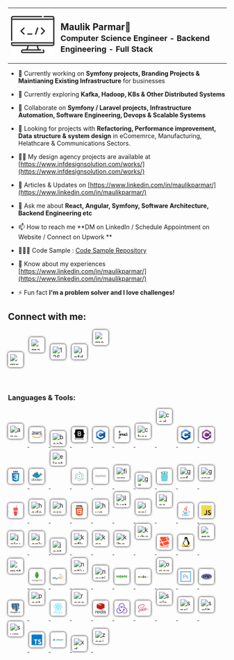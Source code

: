<table style="border-collapse:collapse;">
<tr>
<td width="100">
<picture alt="mxmp210" style="display:inline;height:auto;width:80px;" >
  <source media="(prefers-color-scheme: dark)" srcset="assets/computer-icon-dark.svg">
  <source media="(prefers-color-scheme: light)" srcset="assets/computer-icon.svg">
  <img alt="mxmp210" src="assets/computer-icon.svg">
</picture>

</td>
<td><h2>Maulik Parmar👋<br /><span style="font-size:18px;">Computer Science Engineer - Backend Engineering - Full Stack</span></h2></td>
</tr>
</table>

- 🔭 Currently working on **Symfony projects, Branding Projects & Maintianing Existing Infrastructure** for businesses

- 🌱 Currently exploring **Kafka, Hadoop, K8s & Other Distributed Systems**

- 👯 Collaborate on **Symfony / Laravel projects, Infrastructure Automation, Software Engineering, Devops & Scalable Systems**

- 🤝 Looking for projects with **Refactoring, Performance improvement, Data structure & system design** in eComemrce, Manufacturing, Helathcare & Communications Sectors.

- 👨‍💻 My design agency projects are available at [https://www.infdesignsolution.com/works/](https://www.infdesignsolution.com/works/)

- 📝 Articles & Updates on [https://www.linkedin.com/in/maulikparmar/](https://www.linkedin.com/in/maulikparmar/)

- 💬 Ask me about **React, Angular, Symfony, Software Architecture, Backend Engineering etc**

- 📫 How to reach me **DM on LinkedIn / Schedule Appointment on Website / Connect on Upwork **

- 👩🏻‍💻 Code Sample : [Code Sample Repository](https://github.com/mxmp210/codesample)

- 📄 Know about my experiences [https://www.linkedin.com/in/maulikparmar/](https://www.linkedin.com/in/maulikparmar/)

- ⚡ Fun fact **I'm a problem solver and I love challenges!**

## Connect with me:
<p>
<a href="https://codepen.io/mxmp210" target="blank"><img src="https://raw.githubusercontent.com/rahuldkjain/github-profile-readme-generator/master/src/images/icons/Social/codepen.svg" alt="mxmp210" width="25" height="25" style="margin-right:10px;margin-bottom:10px;background-color:white;border-radius:5px;display:inline-block;height:25px;width:25px;padding:5px;box-shadow:0px 0px 5px 0px #000000"/></a>
<a href="https://linkedin.com/in/maulikparmar" target="blank"><img src="https://raw.githubusercontent.com/rahuldkjain/github-profile-readme-generator/master/src/images/icons/Social/linked-in-alt.svg" alt="maulikparmar" width="25" height="25" style="margin-right:10px;margin-bottom:10px;background-color:white;border-radius:5px;display:inline-block;height:25px;width:25px;padding:5px;box-shadow:0px 0px 5px 0px #000000" /></a>
<a href="https://stackoverflow.com/users/12647099" target="blank"><img src="https://raw.githubusercontent.com/rahuldkjain/github-profile-readme-generator/master/src/images/icons/Social/stack-overflow.svg" alt="12647099" width="25" height="25" style="margin-right:10px;margin-bottom:10px;background-color:white;border-radius:5px;display:inline-block;height:25px;width:25px;padding:5px;box-shadow:0px 0px 5px 0px #000000" /></a>
<a href="https://fb.com/infdesign15" target="blank"><img src="https://raw.githubusercontent.com/rahuldkjain/github-profile-readme-generator/master/src/images/icons/Social/facebook.svg" alt="infdesign15" width="25" height="25" style="margin-right:10px;margin-bottom:10px;background-color:white;border-radius:5px;display:inline-block;height:25px;width:25px;padding:5px;box-shadow:0px 0px 5px 0px #000000" /></a>
<a href="https://instagram.com/maulik.k.parmar" target="blank"><img src="https://raw.githubusercontent.com/rahuldkjain/github-profile-readme-generator/master/src/images/icons/Social/instagram.svg" alt="maulik.k.parmar" width="25" height="25" style="margin-right:10px;margin-bottom:10px;background-color:white;border-radius:5px;display:inline-block;height:25px;width:25px;padding:5px;box-shadow:0px 0px 5px 0px #000000" /></a>
</p>

<h3>Languages & Tools:</h3>
<p> 
    <a href="https://angular.io" target="_blank" rel="noreferrer"> <img src="https://angular.io/assets/images/logos/angular/angular.svg" alt="angular" width="25" height="25" style="margin-right:10px;margin-bottom:10px;background-color:white;border-radius:5px;display:inline-block;height:25px;width:25px;padding:5px;box-shadow:0px 0px 5px 0px #000000" /> </a>
    <a href="https://aws.amazon.com" target="_blank" rel="noreferrer"> <img src="https://raw.githubusercontent.com/devicons/devicon/master/icons/amazonwebservices/amazonwebservices-original-wordmark.svg" alt="aws" width="25" height="25" style="margin-right:10px;margin-bottom:10px;background-color:white;border-radius:5px;display:inline-block;height:25px;width:25px;padding:5px;box-shadow:0px 0px 5px 0px #000000" /> </a>
    <a href="https://www.gnu.org/software/bash/" target="_blank" rel="noreferrer"> <img src="https://www.vectorlogo.zone/logos/gnu_bash/gnu_bash-icon.svg" alt="bash" width="25" height="25" style="margin-right:10px;margin-bottom:10px;background-color:white;border-radius:5px;display:inline-block;height:25px;width:25px;padding:5px;box-shadow:0px 0px 5px 0px #000000" /> </a>
    <a href="https://getbootstrap.com" target="_blank" rel="noreferrer"> <img src="https://raw.githubusercontent.com/devicons/devicon/master/icons/bootstrap/bootstrap-plain-wordmark.svg" alt="bootstrap" width="25" height="25" style="margin-right:10px;margin-bottom:10px;background-color:white;border-radius:5px;display:inline-block;height:25px;width:25px;padding:5px;box-shadow:0px 0px 5px 0px #000000" /> </a>
    <a href="https://www.cprogramming.com/" target="_blank" rel="noreferrer"> <img src="https://raw.githubusercontent.com/devicons/devicon/master/icons/c/c-original.svg" alt="c" width="25" height="25" style="margin-right:10px;margin-bottom:10px;background-color:white;border-radius:5px;display:inline-block;height:25px;width:25px;padding:5px;box-shadow:0px 0px 5px 0px #000000" /> </a>
    <a href="https://canvasjs.com" target="_blank" rel="noreferrer"> <img src="https://raw.githubusercontent.com/Hardik0307/Hardik0307/master/assets/canvasjs-charts.svg" alt="canvasjs" width="25" height="25" style="margin-right:10px;margin-bottom:10px;background-color:white;border-radius:5px;display:inline-block;height:25px;width:25px;padding:5px;box-shadow:0px 0px 5px 0px #000000" /> </a>
    <a href="https://www.chartjs.org" target="_blank" rel="noreferrer"> <img src="https://www.chartjs.org/media/logo-title.svg" alt="chartjs" width="25" height="25" style="margin-right:10px;margin-bottom:10px;background-color:white;border-radius:5px;display:inline-block;height:25px;width:25px;padding:5px;box-shadow:0px 0px 5px 0px #000000" /> </a>
    <a href="https://codeigniter.com" target="_blank" rel="noreferrer"> <img src="https://cdn.worldvectorlogo.com/logos/codeigniter.svg" alt="codeigniter" width="25" height="25" style="margin-right:10px;margin-bottom:10px;background-color:white;border-radius:5px;display:inline-block;height:25px;width:25px;padding:5px;box-shadow:0px 0px 5px 0px #000000" /> </a>
    <a href="https://www.w3schools.com/cpp/" target="_blank" rel="noreferrer"> <img src="https://raw.githubusercontent.com/devicons/devicon/master/icons/cplusplus/cplusplus-original.svg" alt="cplusplus" width="25" height="25" style="margin-right:10px;margin-bottom:10px;background-color:white;border-radius:5px;display:inline-block;height:25px;width:25px;padding:5px;box-shadow:0px 0px 5px 0px #000000" /> </a>
    <a href="https://www.w3schools.com/cs/" target="_blank" rel="noreferrer"> <img src="https://raw.githubusercontent.com/devicons/devicon/master/icons/csharp/csharp-original.svg" alt="csharp" width="25" height="25" style="margin-right:10px;margin-bottom:10px;background-color:white;border-radius:5px;display:inline-block;height:25px;width:25px;padding:5px;box-shadow:0px 0px 5px 0px #000000" /> </a>
    <a href="https://www.w3schools.com/css/" target="_blank" rel="noreferrer"> <img src="https://raw.githubusercontent.com/devicons/devicon/master/icons/css3/css3-original-wordmark.svg" alt="css3" width="25" height="25" style="margin-right:10px;margin-bottom:10px;background-color:white;border-radius:5px;display:inline-block;height:25px;width:25px;padding:5px;box-shadow:0px 0px 5px 0px #000000" /> </a>
    <a href="https://www.docker.com/" target="_blank" rel="noreferrer"> <img src="https://raw.githubusercontent.com/devicons/devicon/master/icons/docker/docker-original-wordmark.svg" alt="docker" width="25" height="25" style="margin-right:10px;margin-bottom:10px;background-color:white;border-radius:5px;display:inline-block;height:25px;width:25px;padding:5px;box-shadow:0px 0px 5px 0px #000000" /> </a>
    <a href="https://www.elastic.co" target="_blank" rel="noreferrer"> <img src="https://www.vectorlogo.zone/logos/elastic/elastic-icon.svg" alt="elasticsearch" width="25" height="25" style="margin-right:10px;margin-bottom:10px;background-color:white;border-radius:5px;display:inline-block;height:25px;width:25px;padding:5px;box-shadow:0px 0px 5px 0px #000000" /> </a>
    <a href="https://www.electronjs.org" target="_blank" rel="noreferrer"> <img src="https://raw.githubusercontent.com/devicons/devicon/master/icons/electron/electron-original.svg" alt="electron" width="25" height="25" style="margin-right:10px;margin-bottom:10px;background-color:white;border-radius:5px;display:inline-block;height:25px;width:25px;padding:5px;box-shadow:0px 0px 5px 0px #000000" /> </a>
    <a href="https://expressjs.com" target="_blank" rel="noreferrer"> <img src="https://raw.githubusercontent.com/devicons/devicon/master/icons/express/express-original-wordmark.svg" alt="express" width="25" height="25" style="margin-right:10px;margin-bottom:10px;background-color:white;border-radius:5px;display:inline-block;height:25px;width:25px;padding:5px;box-shadow:0px 0px 5px 0px #000000" /> </a>
    <a href="https://www.figma.com/" target="_blank" rel="noreferrer"> <img src="https://www.vectorlogo.zone/logos/figma/figma-icon.svg" alt="figma" width="25" height="25" style="margin-right:10px;margin-bottom:10px;background-color:white;border-radius:5px;display:inline-block;height:25px;width:25px;padding:5px;box-shadow:0px 0px 5px 0px #000000" /> </a>
    <a href="https://git-scm.com/" target="_blank" rel="noreferrer"> <img src="https://www.vectorlogo.zone/logos/git-scm/git-scm-icon.svg" alt="git" width="25" height="25" style="margin-right:10px;margin-bottom:10px;background-color:white;border-radius:5px;display:inline-block;height:25px;width:25px;padding:5px;box-shadow:0px 0px 5px 0px #000000" /> </a>
    <a href="https://golang.org" target="_blank" rel="noreferrer"> <img src="https://raw.githubusercontent.com/devicons/devicon/master/icons/go/go-original.svg" alt="go" width="25" height="25" style="margin-right:10px;margin-bottom:10px;background-color:white;border-radius:5px;display:inline-block;height:25px;width:25px;padding:5px;box-shadow:0px 0px 5px 0px #000000" /> </a>
    <a href="https://grafana.com" target="_blank" rel="noreferrer"> <img src="https://www.vectorlogo.zone/logos/grafana/grafana-icon.svg" alt="grafana" width="25" height="25" style="margin-right:10px;margin-bottom:10px;background-color:white;border-radius:5px;display:inline-block;height:25px;width:25px;padding:5px;box-shadow:0px 0px 5px 0px #000000" /> </a>
    <a href="https://graphql.org" target="_blank" rel="noreferrer"> <img src="https://www.vectorlogo.zone/logos/graphql/graphql-icon.svg" alt="graphql" width="25" height="25" style="margin-right:10px;margin-bottom:10px;background-color:white;border-radius:5px;display:inline-block;height:25px;width:25px;padding:5px;box-shadow:0px 0px 5px 0px #000000" /> </a>
    <a href="https://gulpjs.com" target="_blank" rel="noreferrer"> <img src="https://raw.githubusercontent.com/devicons/devicon/master/icons/gulp/gulp-plain.svg" alt="gulp" width="25" height="25" style="margin-right:10px;margin-bottom:10px;background-color:white;border-radius:5px;display:inline-block;height:25px;width:25px;padding:5px;box-shadow:0px 0px 5px 0px #000000" /> </a>
    <a href="https://hadoop.apache.org/" target="_blank" rel="noreferrer"> <img src="https://www.vectorlogo.zone/logos/apache_hadoop/apache_hadoop-icon.svg" alt="hadoop" width="25" height="25" style="margin-right:10px;margin-bottom:10px;background-color:white;border-radius:5px;display:inline-block;height:25px;width:25px;padding:5px;box-shadow:0px 0px 5px 0px #000000" /> </a>
    <a href="https://heroku.com" target="_blank" rel="noreferrer"> <img src="https://www.vectorlogo.zone/logos/heroku/heroku-icon.svg" alt="heroku" width="25" height="25" style="margin-right:10px;margin-bottom:10px;background-color:white;border-radius:5px;display:inline-block;height:25px;width:25px;padding:5px;box-shadow:0px 0px 5px 0px #000000" /> </a>
    <a href="https://www.w3.org/html/" target="_blank" rel="noreferrer"> <img src="https://raw.githubusercontent.com/devicons/devicon/master/icons/html5/html5-original-wordmark.svg" alt="html5" width="25" height="25" style="margin-right:10px;margin-bottom:10px;background-color:white;border-radius:5px;display:inline-block;height:25px;width:25px;padding:5px;box-shadow:0px 0px 5px 0px #000000" /> </a>
    <a href="https://gohugo.io/" target="_blank" rel="noreferrer"> <img src="https://api.iconify.design/logos-hugo.svg" alt="hugo" width="25" height="25" style="margin-right:10px;margin-bottom:10px;background-color:white;border-radius:5px;display:inline-block;height:25px;width:25px;padding:5px;box-shadow:0px 0px 5px 0px #000000" /> </a>
    <a href="https://www.adobe.com/in/products/illustrator.html" target="_blank" rel="noreferrer"> <img src="https://www.vectorlogo.zone/logos/adobe_illustrator/adobe_illustrator-icon.svg" alt="illustrator" width="25" height="25" style="margin-right:10px;margin-bottom:10px;background-color:white;border-radius:5px;display:inline-block;height:25px;width:25px;padding:5px;box-shadow:0px 0px 5px 0px #000000" /> </a>
    <a href="https://ionicframework.com" target="_blank" rel="noreferrer"> <img src="https://upload.wikimedia.org/wikipedia/commons/d/d1/Ionic_Logo.svg" alt="ionic" width="25" height="25" style="margin-right:10px;margin-bottom:10px;background-color:white;border-radius:5px;display:inline-block;height:25px;width:25px;padding:5px;box-shadow:0px 0px 5px 0px #000000" /> </a>
    <a href="https://jasmine.github.io/" target="_blank" rel="noreferrer"> <img src="https://www.vectorlogo.zone/logos/jasmine/jasmine-icon.svg" alt="jasmine" width="25" height="25" style="margin-right:10px;margin-bottom:10px;background-color:white;border-radius:5px;display:inline-block;height:25px;width:25px;padding:5px;box-shadow:0px 0px 5px 0px #000000" /> </a>
    <a href="https://www.java.com" target="_blank" rel="noreferrer"> <img src="https://raw.githubusercontent.com/devicons/devicon/master/icons/java/java-original.svg" alt="java" width="25" height="25" style="margin-right:10px;margin-bottom:10px;background-color:white;border-radius:5px;display:inline-block;height:25px;width:25px;padding:5px;box-shadow:0px 0px 5px 0px #000000" /> </a>
    <a href="https://developer.mozilla.org/en-US/docs/Web/JavaScript" target="_blank" rel="noreferrer"> <img src="https://raw.githubusercontent.com/devicons/devicon/master/icons/javascript/javascript-original.svg" alt="javascript" width="25" height="25" style="margin-right:10px;margin-bottom:10px;background-color:white;border-radius:5px;display:inline-block;height:25px;width:25px;padding:5px;box-shadow:0px 0px 5px 0px #000000" /> </a>
    <a href="https://jekyllrb.com/" target="_blank" rel="noreferrer"> <img src="https://www.vectorlogo.zone/logos/jekyllrb/jekyllrb-icon.svg" alt="jekyll" width="25" height="25" style="margin-right:10px;margin-bottom:10px;background-color:white;border-radius:5px;display:inline-block;height:25px;width:25px;padding:5px;box-shadow:0px 0px 5px 0px #000000" /> </a>
    <a href="https://www.jenkins.io" target="_blank" rel="noreferrer"> <img src="https://www.vectorlogo.zone/logos/jenkins/jenkins-icon.svg" alt="jenkins" width="25" height="25" style="margin-right:10px;margin-bottom:10px;background-color:white;border-radius:5px;display:inline-block;height:25px;width:25px;padding:5px;box-shadow:0px 0px 5px 0px #000000" /> </a>
    <a href="https://jestjs.io" target="_blank" rel="noreferrer"> <img src="https://www.vectorlogo.zone/logos/jestjsio/jestjsio-icon.svg" alt="jest" width="25" height="25" style="margin-right:10px;margin-bottom:10px;background-color:white;border-radius:5px;display:inline-block;height:25px;width:25px;padding:5px;box-shadow:0px 0px 5px 0px #000000" /> </a>
    <a href="https://kafka.apache.org/" target="_blank" rel="noreferrer"> <img src="https://www.vectorlogo.zone/logos/apache_kafka/apache_kafka-icon.svg" alt="kafka" width="25" height="25" style="margin-right:10px;margin-bottom:10px;background-color:white;border-radius:5px;display:inline-block;height:25px;width:25px;padding:5px;box-shadow:0px 0px 5px 0px #000000" /> </a>
    <a href="https://karma-runner.github.io/latest/index.html" target="_blank" rel="noreferrer"> <img src="https://raw.githubusercontent.com/detain/svg-logos/780f25886640cef088af994181646db2f6b1a3f8/svg/karma.svg" alt="karma" width="25" height="25" style="margin-right:10px;margin-bottom:10px;background-color:white;border-radius:5px;display:inline-block;height:25px;width:25px;padding:5px;box-shadow:0px 0px 5px 0px #000000" /> </a>
    <a href="https://www.elastic.co/kibana" target="_blank" rel="noreferrer"> <img src="https://www.vectorlogo.zone/logos/elasticco_kibana/elasticco_kibana-icon.svg" alt="kibana" width="25" height="25" style="margin-right:10px;margin-bottom:10px;background-color:white;border-radius:5px;display:inline-block;height:25px;width:25px;padding:5px;box-shadow:0px 0px 5px 0px #000000" /> </a>
    <a href="https://kubernetes.io" target="_blank" rel="noreferrer"> <img src="https://www.vectorlogo.zone/logos/kubernetes/kubernetes-icon.svg" alt="kubernetes" width="25" height="25" style="margin-right:10px;margin-bottom:10px;background-color:white;border-radius:5px;display:inline-block;height:25px;width:25px;padding:5px;box-shadow:0px 0px 5px 0px #000000" /> </a>
    <a href="https://laravel.com/" target="_blank" rel="noreferrer"> <img src="https://raw.githubusercontent.com/devicons/devicon/master/icons/laravel/laravel-plain-wordmark.svg" alt="laravel" width="25" height="25" style="margin-right:10px;margin-bottom:10px;background-color:white;border-radius:5px;display:inline-block;height:25px;width:25px;padding:5px;box-shadow:0px 0px 5px 0px #000000" /> </a>
    <a href="https://www.linux.org/" target="_blank" rel="noreferrer"> <img src="https://raw.githubusercontent.com/devicons/devicon/master/icons/linux/linux-original.svg" alt="linux" width="25" height="25" style="margin-right:10px;margin-bottom:10px;background-color:white;border-radius:5px;display:inline-block;height:25px;width:25px;padding:5px;box-shadow:0px 0px 5px 0px #000000" /> </a>
    <a href="https://mariadb.org/" target="_blank" rel="noreferrer"> <img src="https://www.vectorlogo.zone/logos/mariadb/mariadb-icon.svg" alt="mariadb" width="25" height="25" style="margin-right:10px;margin-bottom:10px;background-color:white;border-radius:5px;display:inline-block;height:25px;width:25px;padding:5px;box-shadow:0px 0px 5px 0px #000000" /> </a>
    <a href="https://materializecss.com/" target="_blank" rel="noreferrer"> <img src="https://raw.githubusercontent.com/prplx/svg-logos/5585531d45d294869c4eaab4d7cf2e9c167710a9/svg/materialize.svg" alt="materialize" width="25" height="25" style="margin-right:10px;margin-bottom:10px;background-color:white;border-radius:5px;display:inline-block;height:25px;width:25px;padding:5px;box-shadow:0px 0px 5px 0px #000000" /> </a>
    <a href="https://www.mongodb.com/" target="_blank" rel="noreferrer"> <img src="https://raw.githubusercontent.com/devicons/devicon/master/icons/mongodb/mongodb-original-wordmark.svg" alt="mongodb" width="25" height="25" style="margin-right:10px;margin-bottom:10px;background-color:white;border-radius:5px;display:inline-block;height:25px;width:25px;padding:5px;box-shadow:0px 0px 5px 0px #000000" /> </a>
    <a href="https://www.mysql.com/" target="_blank" rel="noreferrer"> <img src="https://raw.githubusercontent.com/devicons/devicon/master/icons/mysql/mysql-original-wordmark.svg" alt="mysql" width="25" height="25" style="margin-right:10px;margin-bottom:10px;background-color:white;border-radius:5px;display:inline-block;height:25px;width:25px;padding:5px;box-shadow:0px 0px 5px 0px #000000" /> </a>
    <a href="https://nativescript.org/" target="_blank" rel="noreferrer"> <img src="https://raw.githubusercontent.com/detain/svg-logos/780f25886640cef088af994181646db2f6b1a3f8/svg/nativescript.svg" alt="nativescript" width="25" height="25" style="margin-right:10px;margin-bottom:10px;background-color:white;border-radius:5px;display:inline-block;height:25px;width:25px;padding:5px;box-shadow:0px 0px 5px 0px #000000" /> </a>
    <a href="https://nextjs.org/" target="_blank" rel="noreferrer"> <img src="https://cdn.worldvectorlogo.com/logos/nextjs-2.svg" alt="nextjs" width="25" height="25" style="margin-right:10px;margin-bottom:10px;background-color:white;border-radius:5px;display:inline-block;height:25px;width:25px;padding:5px;box-shadow:0px 0px 5px 0px #000000" /> </a>
    <a href="https://www.nginx.com" target="_blank" rel="noreferrer"> <img src="https://raw.githubusercontent.com/devicons/devicon/master/icons/nginx/nginx-original.svg" alt="nginx" width="25" height="25" style="margin-right:10px;margin-bottom:10px;background-color:white;border-radius:5px;display:inline-block;height:25px;width:25px;padding:5px;box-shadow:0px 0px 5px 0px #000000" /> </a>
    <a href="https://nodejs.org" target="_blank" rel="noreferrer"> <img src="https://raw.githubusercontent.com/devicons/devicon/master/icons/nodejs/nodejs-original-wordmark.svg" alt="nodejs" width="25" height="25" style="margin-right:10px;margin-bottom:10px;background-color:white;border-radius:5px;display:inline-block;height:25px;width:25px;padding:5px;box-shadow:0px 0px 5px 0px #000000" /> </a>
    <a href="https://openresty.org/" target="_blank" rel="noreferrer"> <img src="https://openresty.org/images/logo.png" alt="openresty" width="25" height="25" style="margin-right:10px;margin-bottom:10px;background-color:white;border-radius:5px;display:inline-block;height:25px;width:25px;padding:5px;box-shadow:0px 0px 5px 0px #000000" /> </a>
    <a href="https://www.photoshop.com/en" target="_blank" rel="noreferrer"> <img src="https://raw.githubusercontent.com/devicons/devicon/master/icons/photoshop/photoshop-line.svg" alt="photoshop" width="25" height="25" style="margin-right:10px;margin-bottom:10px;background-color:white;border-radius:5px;display:inline-block;height:25px;width:25px;padding:5px;box-shadow:0px 0px 5px 0px #000000" /> </a>
    <a href="https://www.php.net" target="_blank" rel="noreferrer"> <img src="https://raw.githubusercontent.com/devicons/devicon/master/icons/php/php-original.svg" alt="php" width="25" height="25" style="margin-right:10px;margin-bottom:10px;background-color:white;border-radius:5px;display:inline-block;height:25px;width:25px;padding:5px;box-shadow:0px 0px 5px 0px #000000" /> </a>
    <a href="https://www.postgresql.org" target="_blank" rel="noreferrer"> <img src="https://raw.githubusercontent.com/devicons/devicon/master/icons/postgresql/postgresql-original-wordmark.svg" alt="postgresql" width="25" height="25" style="margin-right:10px;margin-bottom:10px;background-color:white;border-radius:5px;display:inline-block;height:25px;width:25px;padding:5px;box-shadow:0px 0px 5px 0px #000000" /> </a>
    <a href="https://postman.com" target="_blank" rel="noreferrer"> <img src="https://www.vectorlogo.zone/logos/getpostman/getpostman-icon.svg" alt="postman" width="25" height="25" style="margin-right:10px;margin-bottom:10px;background-color:white;border-radius:5px;display:inline-block;height:25px;width:25px;padding:5px;box-shadow:0px 0px 5px 0px #000000" /> </a>
    <a href="https://reactjs.org/" target="_blank" rel="noreferrer"> <img src="https://raw.githubusercontent.com/devicons/devicon/master/icons/react/react-original-wordmark.svg" alt="react" width="25" height="25" style="margin-right:10px;margin-bottom:10px;background-color:white;border-radius:5px;display:inline-block;height:25px;width:25px;padding:5px;box-shadow:0px 0px 5px 0px #000000" /> </a>
    <a href="https://reactnative.dev/" target="_blank" rel="noreferrer"> <img src="https://reactnative.dev/img/header_logo.svg" alt="reactnative" width="25" height="25" style="margin-right:10px;margin-bottom:10px;background-color:white;border-radius:5px;display:inline-block;height:25px;width:25px;padding:5px;box-shadow:0px 0px 5px 0px #000000" /> </a>
    <a href="https://redis.io" target="_blank" rel="noreferrer"> <img src="https://raw.githubusercontent.com/devicons/devicon/master/icons/redis/redis-original-wordmark.svg" alt="redis" width="25" height="25" style="margin-right:10px;margin-bottom:10px;background-color:white;border-radius:5px;display:inline-block;height:25px;width:25px;padding:5px;box-shadow:0px 0px 5px 0px #000000" /> </a>
    <a href="https://redux.js.org" target="_blank" rel="noreferrer"> <img src="https://raw.githubusercontent.com/devicons/devicon/master/icons/redux/redux-original.svg" alt="redux" width="25" height="25" style="margin-right:10px;margin-bottom:10px;background-color:white;border-radius:5px;display:inline-block;height:25px;width:25px;padding:5px;box-shadow:0px 0px 5px 0px #000000" /> </a>
    <a href="https://sass-lang.com" target="_blank" rel="noreferrer"> <img src="https://raw.githubusercontent.com/devicons/devicon/master/icons/sass/sass-original.svg" alt="sass" width="25" height="25" style="margin-right:10px;margin-bottom:10px;background-color:white;border-radius:5px;display:inline-block;height:25px;width:25px;padding:5px;box-shadow:0px 0px 5px 0px #000000" /> </a>
    <a href="https://www.selenium.dev" target="_blank" rel="noreferrer"> <img src="https://raw.githubusercontent.com/detain/svg-logos/780f25886640cef088af994181646db2f6b1a3f8/svg/selenium-logo.svg" alt="selenium" width="25" height="25" style="margin-right:10px;margin-bottom:10px;background-color:white;border-radius:5px;display:inline-block;height:25px;width:25px;padding:5px;box-shadow:0px 0px 5px 0px #000000" /> </a>
    <a href="https://spring.io/" target="_blank" rel="noreferrer"> <img src="https://www.vectorlogo.zone/logos/springio/springio-icon.svg" alt="spring" width="25" height="25" style="margin-right:10px;margin-bottom:10px;background-color:white;border-radius:5px;display:inline-block;height:25px;width:25px;padding:5px;box-shadow:0px 0px 5px 0px #000000" /> </a>
    <a href="https://www.sqlite.org/" target="_blank" rel="noreferrer"> <img src="https://www.vectorlogo.zone/logos/sqlite/sqlite-icon.svg" alt="sqlite" width="25" height="25" style="margin-right:10px;margin-bottom:10px;background-color:white;border-radius:5px;display:inline-block;height:25px;width:25px;padding:5px;box-shadow:0px 0px 5px 0px #000000" /> </a>
    <a href="https://symfony.com" target="_blank" rel="noreferrer"> <img src="https://symfony.com/logos/symfony_black_03.svg" alt="symfony" width="25" height="25" style="margin-right:10px;margin-bottom:10px;background-color:white;border-radius:5px;display:inline-block;height:25px;width:25px;padding:5px;box-shadow:0px 0px 5px 0px #000000" /> </a>
    <a href="https://www.typescriptlang.org/" target="_blank" rel="noreferrer"> <img src="https://raw.githubusercontent.com/devicons/devicon/master/icons/typescript/typescript-original.svg" alt="typescript" width="25" height="25" style="margin-right:10px;margin-bottom:10px;background-color:white;border-radius:5px;display:inline-block;height:25px;width:25px;padding:5px;box-shadow:0px 0px 5px 0px #000000" /> </a>
    <a href="https://webpack.js.org" target="_blank" rel="noreferrer"> <img src="https://raw.githubusercontent.com/devicons/devicon/d00d0969292a6569d45b06d3f350f463a0107b0d/icons/webpack/webpack-original-wordmark.svg" alt="webpack" width="25" height="25" style="margin-right:10px;margin-bottom:10px;background-color:white;border-radius:5px;display:inline-block;height:25px;width:25px;padding:5px;box-shadow:0px 0px 5px 0px #000000" /> </a>
    <a href="https://www.adobe.com/products/xd.html" target="_blank" rel="noreferrer"> <img src="https://cdn.worldvectorlogo.com/logos/adobe-xd.svg" alt="xd" width="25" height="25" style="margin-right:10px;margin-bottom:10px;background-color:white;border-radius:5px;display:inline-block;height:25px;width:25px;padding:5px;box-shadow:0px 0px 5px 0px #000000" /> </a>
    <a href="https://zapier.com" target="_blank" rel="noreferrer"> <img src="https://www.vectorlogo.zone/logos/zapier/zapier-icon.svg" alt="zapier" width="25" height="25" style="margin-right:10px;margin-bottom:10px;background-color:white;border-radius:5px;display:inline-block;height:25px;width:25px;padding:5px;box-shadow:0px 0px 5px 0px #000000" /> </a>
</p>
